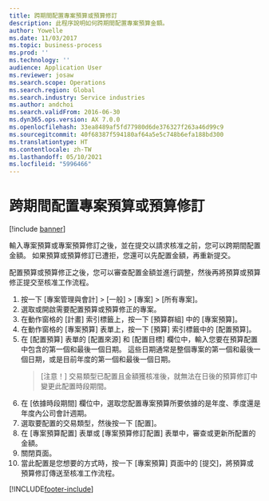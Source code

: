 ```yaml
---
title: 跨期間配置專案預算或預算修訂
description: 此程序說明如何跨期間配置專案預算金額。
author: Yowelle
ms.date: 11/03/2017
ms.topic: business-process
ms.prod: ''
ms.technology: ''
audience: Application User
ms.reviewer: josaw
ms.search.scope: Operations
ms.search.region: Global
ms.search.industry: Service industries
ms.author: andchoi
ms.search.validFrom: 2016-06-30
ms.dyn365.ops.version: AX 7.0.0
ms.openlocfilehash: 33ea8489af5fd77980d6de376327f263a46d99c9
ms.sourcegitcommit: 40f68387f594180af64a5e5c748b6efa188bd300
ms.translationtype: HT
ms.contentlocale: zh-TW
ms.lasthandoff: 05/10/2021
ms.locfileid: "5996466"
---
```

# <a name="allocate-a-project-budget-or-budget-revision-across-periods"></a>跨期間配置專案預算或預算修訂

[!include [banner](../../includes/banner.md)]

輸入專案預算或專案預算修訂之後，並在提交以請求核准之前，您可以跨期間配置金額。 如果預算或預算修訂已遭拒，您還可以先配置金額，再重新提交。 

配置預算或預算修正之後，您可以審查配置金額並進行調整，然後再將預算或預算修正提交至核准工作流程。 

1. 按一下 [專案管理與會計] > [一般] > [專案] > [所有專案]。 
2. 選取或開啟需要配置預算或預算修正的專案。 
3. 在動作窗格的 [計畫] 索引標籤上，按一下 [預算群組] 中的 [專案預算]。 
4. 在動作窗格的 [專案預算] 表單上，按一下 [預算] 索引標籤中的 [配置預算]。 
5. 在 [配置預算] 表單的 [配置來源] 和 [配置目標] 欄位中，輸入您要在預算配置中包含的第一個和最後一個日期。 這些日期通常是整個專案的第一個和最後一個日期，或是目前年度的第一個和最後一個日期。  
   > [注意！] 交易類型已配置且金額獲核准後，就無法在日後的預算修訂中變更此配置時段期間。 
6. 在 [依據時段期間] 欄位中，選取您配置專案預算所要依據的是年度、季度還是年度內公司會計週期。
7. 選取要配置的交易類型，然後按一下 [配置]。 
8. 在 [專案預算配置] 表單或 [專案預算修訂配置] 表單中，審查或更新所配置的金額。 
9. 關閉頁面。
10. 當此配置是您想要的方式時，按一下 [專案預算] 頁面中的 [提交]，將預算或預算修訂傳送至核准工作流程。  




[!INCLUDE[footer-include](../../includes/footer-banner.md)]